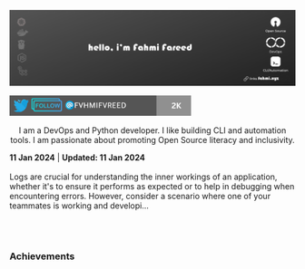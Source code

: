 <p align="center"><img alt="a black background with white text Hello, I am Fahmi Fareed" src="./assets/fahmi-fareed.png"></p>

<p align="left"> <a href="https://twitter.com/intent/follow?screen_name=Fahmi_Fareed" target="blank"><img src="./assets/fahmi-twitter-32k.png" height="36" alt="fvhmifvreed"/></a></p>

<div align="center">

I am a DevOps and Python developer. I like building CLI and automation tools. I am passionate about promoting Open Source literacy and inclusivity.
  
</div>

<div><strong>11 Jan 2024</strong> | <strong>Updated: 11 Jan 2024</strong></div>
<br/> Logs are crucial for understanding the inner workings of an application, whether it's to ensure it performs as expected or to help in debugging when encountering errors.
However, consider a scenario where one of your teammates is working and developi... </p> <br/> <br/>
<!-- HASHNODE_BLOG:END -->

### Achievements

